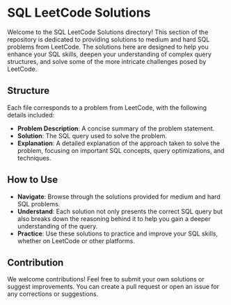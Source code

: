 
# SQL LeetCode Solutions

Welcome to the SQL LeetCode Solutions directory! This section of the repository is dedicated to providing solutions to medium and hard SQL problems from LeetCode. The solutions here are designed to help you enhance your SQL skills, deepen your understanding of complex query structures, and solve some of the more intricate challenges posed by LeetCode.

## Structure

Each file corresponds to a problem from LeetCode, with the following details included:

- **Problem Description**: A concise summary of the problem statement.
- **Solution**: The SQL query used to solve the problem.
- **Explanation**: A detailed explanation of the approach taken to solve the problem, focusing on important SQL concepts, query optimizations, and techniques.

## How to Use

- **Navigate**: Browse through the solutions provided for medium and hard SQL problems.
- **Understand**: Each solution not only presents the correct SQL query but also breaks down the reasoning behind it to help you gain a deeper understanding of the query.
- **Practice**: Use these solutions to practice and improve your SQL skills, whether on LeetCode or other platforms.

## Contribution

We welcome contributions! Feel free to submit your own solutions or suggest improvements. You can create a pull request or open an issue for any corrections or suggestions.
